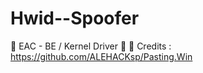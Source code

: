# Hwid--Spoofer
 🔵 EAC - BE / Kernel Driver  🔵
 🔵 Credits : https://github.com/ALEHACKsp/Pasting.Win
